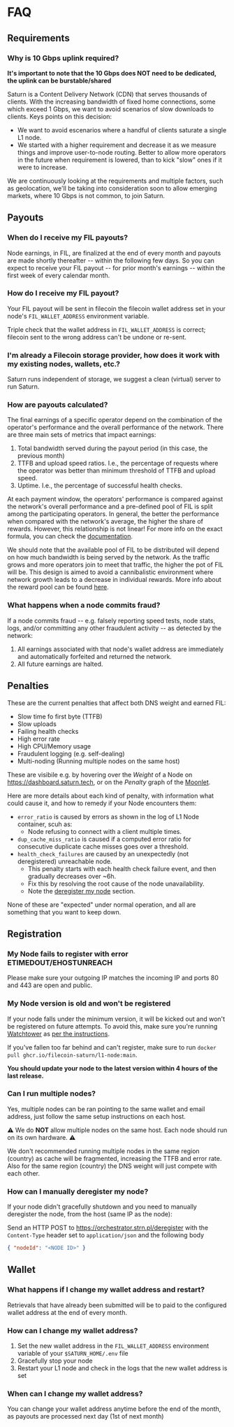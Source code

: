 # FAQ

## Requirements

### Why is 10 Gbps uplink required?

**It's important to note that the 10 Gbps does NOT need to be dedicated, the uplink can be burstable/shared**

Saturn is a Content Delivery Network (CDN) that serves thousands of clients. With the increasing bandwidth of fixed home connections, some which exceed 1 Gbps, we want to avoid scenarios of slow downloads to clients. Keys points on this decision:

- We want to avoid escenarios where a handful of clients saturate a single L1 node.
- We started with a higher requirement and decrease it as we measure things and improve user-to-node routing. Better to allow more operators in the future when requirement is lowered, than to kick "slow" ones if it were to increase.

We are continuously looking at the requirements and multiple factors, such as geolocation, we'll be taking into consideration soon to allow emerging markets, where 10 Gbps is not common, to join Saturn.

## Payouts

### When do I receive my FIL payouts?

Node earnings, in FIL, are finalized at the end of every month and payouts are made shortly thereafter -- within the following few days. So you can expect to receive your FIL payout -- for prior month's earnings -- within the first week of every calendar month.

### How do I receive my FIL payout?

Your FIL payout will be sent in filecoin the filecoin wallet address set in your node's `FIL_WALLET_ADDRESS` environment variable.

Triple check that the wallet address in `FIL_WALLET_ADDRESS` is correct; filecoin sent to the wrong address can't be undone or re-sent.

### I'm already a Filecoin storage provider, how does it work with my existing nodes, wallets, etc.?

Saturn runs independent of storage, we suggest a clean (virtual) server to run Saturn.

### How are payouts calculated?

The final earnings of a specific operator depend on the combination of the operator's performance and the overall performance of the network. There are three main sets of metrics that impact earnings:

1. Total bandwidth served during the payout period (in this case, the previous month)
2. TTFB and upload speed ratios. I.e., the percentage of requests where the operator was better than minimum threshold of TTFB and upload speed.
3. Uptime. I.e., the percentage of successful health checks.

At each payment window, the operators' performance is compared against the network's overall performance and a pre-defined pool of FIL is split among the participating operators. In general, the better the performance when compared with the network's average, the higher the share of rewards. However, this relationship is not linear! For more info on the exact formula, you can check the [documentation](https://hackmd.io/@cryptoecon/SJIJEUJbs/%2FMqxcRhVdSi2txAKW7pCh5Q).

We should note that the available pool of FIL to be distributed will depend on how much bandwidth is being served by the network. As the traffic grows and more operators join to meet that traffic, the higher the pot of FIL will be. This design is aimed to avoid a cannibalistic environment where network growth leads to a decrease in individual rewards. More info about the reward pool can be found [here](https://hackmd.io/@cryptoecon/SJIJEUJbs/%2FMqxcRhVdSi2txAKW7pCh5Q#Reward-pool1).

### What happens when a node commits fraud?

If a node commits fraud -- e.g. falsely reporting speed tests, node stats, logs, and/or committing any other fraudulent activity -- as detected by the network:

1. All earnings associated with that node's wallet address are immediately and automatically forfeited and returned the network.
2. All future earnings are halted.

## Penalties

These are the current penalties that affect both DNS weight and earned FIL:

- Slow time fo first byte (TTFB)
- Slow uploads
- Failing health checks
- High error rate
- High CPU/Memory usage
- Fraudulent logging (e.g. self-dealing)
- Multi-noding (Running multiple nodes on the same host)

These are visibile e.g. by hovering over the _Weight_ of a Node on https://dashboard.saturn.tech, or on the _Penalty_ graph of the [Moonlet](https://github.com/31z4/saturn-moonlet).

Here are more details about each kind of penalty, with information what could cause it, and how to remedy if your Node encounters them:

- `error_ratio` is caused by errors as shown in the log of L1 Node container, scuh as:
  - Node refusing to connect with a client multiple times.
- `dup_cache_miss_ratio` is caused if a computed error ratio for consecutive duplicate cache misses goes over a threshold.
- `health_check_failures` are caused by an unexpectedly (not deregistered) unreachable node.
  - This penalty starts with each health check failure event, and then gradually decreases over ~6h.
  - Fix this by resolving the root cause of the node unavailability.
  - Note the [deregister my node](#how-can-i-manually-deregister-my-node) section.

None of these are "expected" under normal operation, and all are something that you want to keep down.


## Registration

### My Node fails to register with error ETIMEDOUT/EHOSTUNREACH

Please make sure your outgoing IP matches the incoming IP and ports 80 and 443 are open and public.

### My Node version is old and won't be registered

If your node falls under the minimum version, it will be kicked out and won't be registered on future attempts.
To avoid this, make sure you're running [Watchtower](https://containrrr.dev/watchtower/) as [per the instructions](https://github.com/filecoin-saturn/L1-node#update-a-node).

If you've fallen too far behind and can't register, make sure to run `docker pull ghcr.io/filecoin-saturn/l1-node:main`.

**You should update your node to the latest version within 4 hours of the last release.**

### Can I run multiple nodes?

Yes, multiple nodes can be ran pointing to the same wallet and email address, just follow the same setup instructions on each host.

⚠️ We do **NOT** allow multiple nodes on the same host. Each node should run on its own hardware. ⚠️

We don't recommended running multiple nodes in the same region (country) as cache will be fragmented, increasing the TTFB and error rate.
Also for the same region (country) the DNS weight will just compete with each other.

### How can I manually deregister my node?

If your node didn't gracefully shutdown and you need to manually deregister the node, from the host (same IP as the node):

Send an HTTP POST to https://orchestrator.strn.pl/deregister with the `Content-Type` header set to `application/json` and the following body

```json
{ "nodeId": "<NODE ID>" }
```

## Wallet

### What happens if I change my wallet address and restart?

Retrievals that have already been submitted will be to paid to the configured wallet address at the end of every month.

### How can I change my wallet address?

1. Set the new wallet address in the `FIL_WALLET_ADDRESS` environment variable of your `$SATURN_HOME/.env` file
2. Gracefully stop your node
3. Restart your L1 node and check in the logs that the new wallet address is set

### When can I change my wallet address?

You can change your wallet address anytime before the end of the month, as payouts are processed next day (1st of next month)
